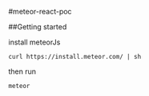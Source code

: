 #meteor-react-poc

##Getting started

install meteorJs

```
curl https://install.meteor.com/ | sh
```

then run 
```
meteor
```